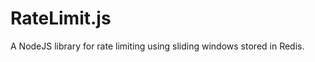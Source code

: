 RateLimit.js
============

A NodeJS library for rate limiting using sliding windows stored in Redis.
